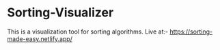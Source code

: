 # Sorting-Visualizer
This is a visualization tool for sorting algorithms.
Live at:- https://sorting-made-easy.netlify.app/
